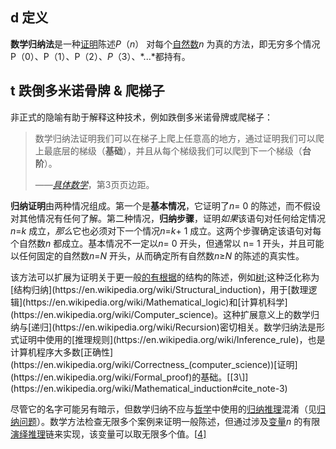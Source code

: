 ## d 定义

**数学归纳法**是一种[证明](https://en.wikipedia.org/wiki/Mathematical_proof)陈述*P*（*n*） 对每个[自然数](https://en.wikipedia.org/wiki/Natural_number)*n* 为真的方法，即无穷多个情况 P（0）、P（1）、P（2）、*P*（3）、*...*都持有。

## t 跌倒多米诺骨牌 & 爬梯子

非正式的隐喻有助于解释这种技术，例如跌倒多米诺骨牌或爬梯子：

> 数学归纳法证明我们可以在梯子上爬上任意高的地方，通过证明我们可以爬上最底层的梯级（**基础**），并且从每个梯级我们可以爬到下一个梯级（**台阶**）。
>
> ——*[具体数学](https://en.wikipedia.org/wiki/Concrete_Mathematics)*，第3页页边距。

**归纳证明**由两种情况组成。第一个是**基本情况**，它证明了*n*= 0 的陈述，而不假设对其他情况有任何了解。第二种情况，**归纳步骤**，证明*如果*该语句对任何给定情况*n*=*k* 成立，*那么*它也必须对下一个情况*n*=*k*+ 1 成立。这两个步骤确定该语句对每个自然数*n* 都成立。基本情况不一定以*n*= 0 开头，但通常以 n= 1 开头，并且可能以任何固定的自然数*n*=*N* 开头，从而确定所有自然数*n*≥*N* 的陈述的真实性。

该方法可以扩展为证明关于更一般[的有根据](https://en.wikipedia.org/wiki/Well-founded)的结构的陈述，例如[树](https://en.wikipedia.org/wiki/Tree_(set_theory));这种泛化称为[结构归纳](https://en.wikipedia.org/wiki/Structural_induction)，用于[数理逻辑](https://en.wikipedia.org/wiki/Mathematical_logic)和[计算机科学](https://en.wikipedia.org/wiki/Computer_science)。这种扩展意义上的数学归纳与[递归](https://en.wikipedia.org/wiki/Recursion)密切相关。数学归纳法是形式证明中使用的[推理规则](https://en.wikipedia.org/wiki/Inference_rule)，也是计算机程序大多数[正确性](https://en.wikipedia.org/wiki/Correctness_(computer_science))[证明](https://en.wikipedia.org/wiki/Formal_proof)的基础。[[3\]](https://en.wikipedia.org/wiki/Mathematical_induction#cite_note-3)

尽管它的名字可能另有暗示，但数学归纳不应与[哲学](https://en.wikipedia.org/wiki/Philosophy)中使用的[归纳推理](https://en.wikipedia.org/wiki/Inductive_reasoning)混淆（见[归纳问题](https://en.wikipedia.org/wiki/Problem_of_induction)）。数学方法检查无限多个案例来证明一般陈述，但通过涉及[变量](https://en.wikipedia.org/wiki/Variable_(mathematics))*n* 的有限[演绎推理](https://en.wikipedia.org/wiki/Deductive_reasoning)链来实现，该变量可以取无限多个值。[[4\]](https://en.wikipedia.org/wiki/Mathematical_induction#cite_note-4)